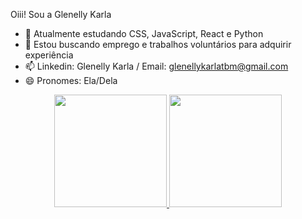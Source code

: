 Oiii! Sou a Glenelly Karla

- 🌱 Atualmente estudando CSS, JavaScript, React e Python
- 👯 Estou buscando emprego e trabalhos voluntários para adquirir experiência
- 📫 Linkedin: Glenelly Karla / Email: glenellykarlatbm@gmail.com
- 😄 Pronomes: Ela/Dela

<div align="center">
  <a href="https://github.com/Glenelly">
  <img height="180em" src="https://github-readme-stats.vercel.app/api?username=Glenelly&show_icons=true&theme=dracula&include_all_commits=true&count_private=true"/>
  <img height="180em" src="https://github-readme-stats.vercel.app/api/top-langs/?username=Glenelly&layout=compact&langs_count=7&theme=dracula"/>
</div>

